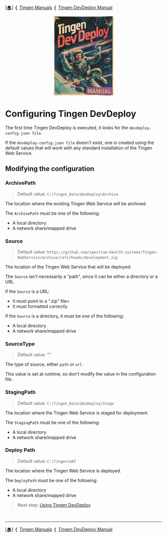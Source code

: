 <!-- u250818 -->

[[🏠︎](/README.md)] ❬ [Tingen Manuals](../README.md) ❬ [Tingen DevDeploy Manual](./README.md)

<div align="center">

  ![logo](/.github/img/logo/man/TngnDocProj-TngnDvdpMan-194x254.png)

</div>

# Configuring Tingen DevDeploy

The first time Tingen DevDeploy is executed, it looks for the `devdeploy-config.json file`.

If the `devdeploy-config.json file` doesn't exist, one is created using the default values that will work with any standard installation of the Tingen Web Service.

## Modifying the configuration

### ArchivePath

> Default value: `C:\Tingen_Data\DevDeploy\Archive`

The location where the existing Tingen Web Service will be archived.

The `ArchivePath` must be one of the following:

* A local directory
* A network share/mapped drive

### Source

> Default value: `https://github.com/spectrum-health-systems/Tingen-WebService/archive/refs/heads/development.zip`

The location of the Tingen Web Service that will be deployed.

The `Source` isn't necessarily a "path", since it can be either a directory or a URL.

If the `Source` is a URL:

* It must point to a ".zip" file<
* It must formatted correctly

If the `Source` is a directory, it must be one of the following:

* A local directory
* A network share/mapped drive

### SourceType

> Default value: ""

The type of source, either `path` or `url`.

This value is set at runtime, so don't modify the value in the configuration file.

### StagingPath

> Default value: `C:\Tingen_Data\DevDeploy\Stage`

The location where the Tingen Web Service is staged for deployment.

The `StagingPath` must be one of the following:

* A local directory
* A network share/mapped drive

### Deploy Path

> Default value: `C:\Tingen\UAT`

The location where the Tingen Web Service is deployed.

The `DeployPath` must be one of the following:

* A local directory
* A network share/mapped drive

> Next step: [Using Tingen DevDeploy](tngndvdp-usage.md)

<br>

***

[[🏠︎](/README.md)] ❬ [Tingen Manuals](../README.md) ❬ [Tingen DevDeploy Manual](./README.md)